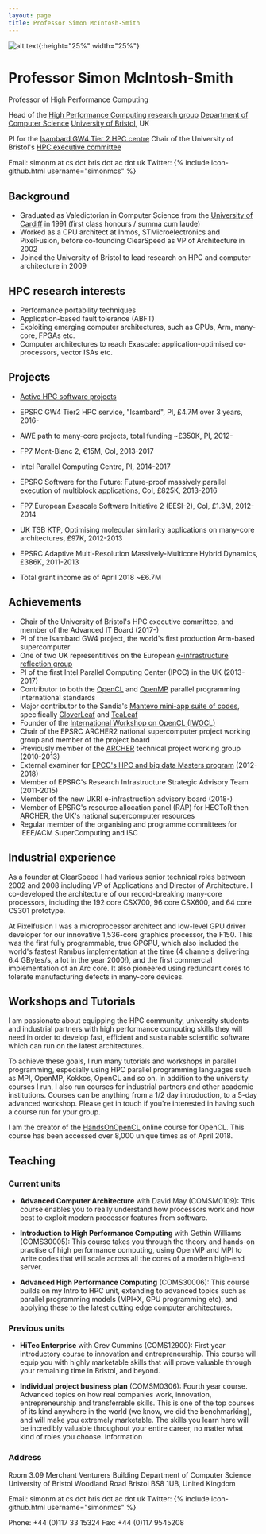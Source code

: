 ```yaml
---
layout: page
title: Professor Simon McIntosh-Smith
---
```


![alt text]({{site.url}}/assets/simon_mugshot_medres.jpg "Prof Simon McIntosh-Smith"){:height="25%" width="25%"}

# Professor Simon McIntosh-Smith

Professor of High Performance Computing

Head of the [High Performance Computing research group](https://uob-hpc.github.io/)
[Department of Computer Science](http://www.cs.bris.ac.uk)
[University of Bristol](http://www.bristol.ac.uk), UK

PI for the [Isambard GW4 Tier 2 HPC centre](http://gw4.ac.uk/isambard/)
Chair of the University of Bristol's [HPC executive committee](https://www.acrc.bris.ac.uk)


Email: simonm at cs dot bris dot ac dot uk
Twitter: {% include icon-github.html username="simonmcs" %}


## Background

* Graduated as Valedictorian in Computer Science from the [University of Cardiff](http://www.cardiff.ac.uk) in 1991 (first class honours / summa cum laude)
* Worked as a CPU architect at Inmos, STMicroelectronics and PixelFusion, before co-founding ClearSpeed as VP of Architecture in 2002
* Joined the University of Bristol to lead research on HPC and computer architecture in 2009


## HPC research interests

* Performance portability techniques 
* Application-based fault tolerance (ABFT)
* Exploiting emerging computer architectures, such as GPUs, Arm, many-core, FPGAs etc.
* Computer architectures to reach Exascale: application-optimised co-processors, vector ISAs etc.


## Projects

* [Active HPC software projects]((/projects/))

* EPSRC GW4 Tier2 HPC service, "Isambard", PI, £4.7M over 3 years, 2016-
* AWE path to many-core projects, total funding ~£350K, PI, 2012-
* FP7 Mont-Blanc 2, €15M, CoI, 2013-2017
* Intel Parallel Computing Centre, PI, 2014-2017
* EPSRC Software for the Future: Future-proof massively parallel execution of multiblock applications, CoI, £825K, 2013-2016
* FP7 European Exascale Software Initiative 2 (EESI-2), CoI, £1.3M, 2012-2014
* UK TSB KTP, Optimising molecular similarity applications on many-core architectures, £97K, 2012-2013
* EPSRC Adaptive Multi-Resolution Massively-Multicore Hybrid Dynamics, £386K, 2011-2013
* Total grant income as of April 2018 ~£6.7M



## Achievements

* Chair of the University of Bristol's HPC executive committee, and member of the Advanced IT Board (2017-)
* PI of the Isambard GW4 project, the world's first production Arm-based supercomputer
* One of two UK representitives on the European [e-infrastructure reflection group](http://e-irg.eu/delegates)
* PI of the first Intel Parallel Computing Center (IPCC) in the UK (2013-2017)
* Contributor to both the [OpenCL](https://www.khronos.org/opencl/) and [OpenMP](http://www.openmp.org) parallel programming international standards
* Major contributor to the Sandia's [Mantevo mini-app suite of codes](), specifically [CloverLeaf](https://github.com/UoB-HPC/CloverLeaf) and [TeaLeaf](https://github.com/UoB-HPC/TeaLeaf)
* Founder of the [International Workshop on OpenCL (IWOCL)](http://www.iwocl.org)
* Chair of the EPSRC ARCHER2 national supercomputer project working group and member of the project board
* Previously member of the [ARCHER](https://www.archer.ac.uk) technical project working group (2010-2013)
* External examiner for [EPCC's HPC and big data Masters program](https://www.epcc.ed.ac.uk) (2012-2018)
* Member of EPSRC's Research Infrastructure Strategic Advisory Team (2011-2015)
* Member of the new UKRI e-infrastruction advisory board (2018-)
* Member of EPSRC's resource allocation panel (RAP) for HECToR then ARCHER, the UK's national supercomputer resources
* Regular member of the organising and programme committees for IEEE/ACM SuperComputing and ISC


## Industrial experience

As a founder at ClearSpeed I had various senior technical roles between 2002 and 2008 including VP of Applications and Director of Architecture. I co-developed the architecture of our record-breaking many-core processors, including the 192 core CSX700, 96 core CSX600, and 64 core CS301 prototype.

At Pixelfusion I was a microprocessor architect and low-level GPU driver developer for our innovative 1,536-core graphics processor, the F150. This was the first fully programmable, true GPGPU, which also included the world's fastest Rambus implementation at the time (4 channels delivering 6.4 GBytes/s, a lot in the year 2000!), and the first commercial implementation of an Arc core. It also pioneered using redundant cores to tolerate manufacturing defects in many-core devices.



## Workshops and Tutorials

I am passionate about equipping the HPC community, university students and industrial partners with high performance computing skills they will need in order to develop fast, efficient and sustainable scientific software which can run on the latest architectures.

To achieve these goals, I run many tutorials and workshops in parallel programming, especially using HPC parallel programming languages such as MPI, OpenMP, Kokkos, OpenCL and so on. In addition to the university courses I run, I also run courses for industrial partners and other academic institutions. Courses can be anything from a 1/2 day introduction, to a 5-day advanced workshop. Please get in touch if you're interested in having such a course run for your group.

I am the creator of the [HandsOnOpenCL]() online course for OpenCL. This course has been accessed over 8,000 unique times as of April 2018.


## Teaching

### Current units

* **Advanced Computer Architecture** with David May (COMSM0109): This course enables you to really understand how processors work and how best to exploit modern processor features from software.

* **Introduction to High Performance Computing** with Gethin Williams (COMS30005): This course takes you through the theory and hands-on practise of high performance computing, using OpenMP and MPI to write codes that will scale across all the cores of a modern high-end server.

* **Advanced High Performance Computing** (COMS30006): This course builds on my Intro to HPC unit, extending to advanced topics such as parallel programming models (MPI+X, GPU programming etc), and applying these to the latest cutting edge computer architectures. 

### Previous units

* **HiTec Enterprise** with Grev Cummins (COMS12900): First year introductory course to innovation and entrepreneurship. This course will equip you with highly marketable skills that will prove valuable through your remaining time in Bristol, and beyond.

* **Individual project business plan**  (COMSM0306): Fourth year course. Advanced topics on how real companies work, innovation, entrepreneurship and transferrable skills. This is one of the top courses of its kind anywhere in the world (we know, we did the benchmarking), and will make you extremely marketable. The skills you learn here will be incredibly valuable throughout your entire career, no matter what kind of roles you choose.
Information


### Address

Room 3.09
Merchant Venturers Building
Department of Computer Science
University of Bristol
Woodland Road
Bristol
BS8 1UB,
United Kingdom

Email: simonm at cs dot bris dot ac dot uk
Twitter: {% include icon-github.html username="simonmcs" %}

Phone: +44 (0)117 33 15324
Fax: +44 (0)117 9545208





